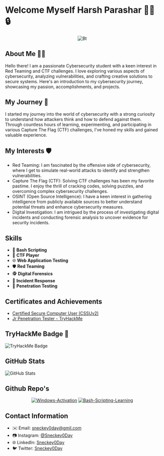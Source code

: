 # Welcome Myself Harsh Parashar 👨‍💻🔒
<p align="center"><img src="https://user-images.githubusercontent.com/49580304/110318584-81067880-7fc2-11eb-8391-152d308e7f2b.gif" alt="Bt">

## About Me 🕵️‍♂️

Hello there! I am a passionate Cybersecurity student with a keen interest in Red Teaming and CTF challenges. I love exploring various aspects of cybersecurity, analyzing vulnerabilities, and crafting creative solutions to secure systems. Here's an introduction to my cybersecurity journey, showcasing my passion, accomplishments, and projects.

## My Journey 🚀

I started my journey into the world of cybersecurity with a strong curiosity to understand how attackers think and how to defend against them. Through countless hours of learning, experimenting, and participating in various Capture The Flag (CTF) challenges, I've honed my skills and gained valuable experience.

## My Interests 🛡️

- Red Teaming: I am fascinated by the offensive side of cybersecurity, where I get to simulate real-world attacks to identify and strengthen vulnerabilities.
- Capture The Flag (CTF): Solving CTF challenges has been my favorite pastime. I enjoy the thrill of cracking codes, solving puzzles, and overcoming complex cybersecurity challenges.
- OSINT (Open Source Intelligence): I have a keen interest in gathering intelligence from publicly available sources to better understand potential threats and enhance cybersecurity measures.
- Digital Investigation: I am intrigued by the process of investigating digital incidents and conducting forensic analysis to uncover evidence for security incidents.

## Skills
- 💬 **Bash Scripting**
- 🚀 **CTF Player**
- 🌐 **Web Application Testing**
- 🛡️ **Red Teaming**
- 🕵️ **Digital Forensics**
- 🚨 **Incident Response**
- 🔐 **Penetration Testing**

## Certificates and Achievements
- [Certified Secure Computer User (CSSUv2)](https://aspen.eccouncil.org/VerifyBadge?type=certification&a=9hQtRkcTuX2bgtuV7Z1JMJoMzPSpjhngGjWucR8UsnM=)
- [Jr Penetration Tester - TryHackMe](https://tryhackme-certificates.s3-eu-west-1.amazonaws.com/THM-RNVYDC1YGB.png)

  
## TryHackMe Badge 🏅

![TryHackMe Badge](https://tryhackme-badges.s3.amazonaws.com/Sneckey0Day.png)


## GitHub Stats
![GitHub Stats](https://github-readme-stats.vercel.app/api?username=sneckey0day&show_icons=true&theme=dark)

## Github Repo's
<p align="center">
<a href="https://github.com/sneckey0day/Windows-Activation"><img title="Windows-Activation" src="https://github-readme-stats.vercel.app/api/pin/?username=sneckey0day&repo=Windows-Activation&theme=radical"></a>
<a href="https://github.com/sneckey0day/Bash-Scripting-Learning"><img title="Bash-Scripting-Learning" src="https://github-readme-stats.vercel.app/api/pin/?username=sneckey0day&repo=Bash-Scripting-Learning&theme=highcontrast"></a>
</p>

## Contact Information
- ✉️ Email: sneckey0day@gmil.com
- 📷 Instagram: [@Sneckey0Day](https://www.instagram.com/sneckey0day)
- 🌐 LinkedIn: [Sneckey0Day](https://www.linkedin.com/in/johndoe](https://www.linkedin.com/in/sneckey0day))
- 🐦 Twitter: [Sneckey0Day](https://twitter.com/johndoe](https://twitter.com/sneckey0day))
